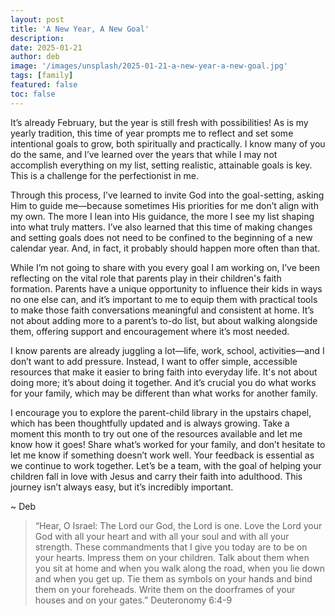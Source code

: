 ```yaml
---
layout: post
title: 'A New Year, A New Goal'
description:
date: 2025-01-21
author: deb
image: '/images/unsplash/2025-01-21-a-new-year-a-new-goal.jpg'
tags: [family]
featured: false
toc: false
---
```


It’s already February, but the year is still fresh with possibilities! As is my yearly tradition, this time of year prompts me to reflect and set some intentional goals to grow, both spiritually and practically. I know many of you do the same, and I’ve learned over the years that while I may not accomplish everything on my list, setting realistic, attainable goals is key. This is a challenge for the perfectionist in me.

Through this process, I’ve learned to invite God into the goal-setting, asking Him to guide me—because sometimes His priorities for me don’t align with my own. The more I lean into His guidance, the more I see my list shaping into what truly matters.  I’ve also learned that this time of making changes and setting goals does not need to be confined to the beginning of a new calendar year. And, in fact, it probably should happen more often than that. 
          
 While I’m not going to share with you every goal I am working on, I’ve been reflecting on the vital role that parents play in their children's faith formation. Parents have a unique opportunity to influence their kids in ways no one else can, and it’s important to me to equip them with practical tools to make those faith conversations meaningful and consistent at home. It’s not about adding more to a parent’s to-do list, but about walking alongside them, offering support and encouragement where it’s most needed.
 
 I know parents are already juggling a lot—life, work, school, activities—and I don’t want to add pressure. Instead, I want to offer simple, accessible resources that make it easier to bring faith into everyday life. It's not about doing more; it’s about doing it together.  And it’s crucial you do what works for your family, which may be different than what works for another family.
 
 I encourage you to explore the parent-child library in the upstairs chapel, which has been thoughtfully updated and is always growing. Take a moment this month to try out one of the resources available and let me know how it goes! Share what’s worked for your family, and don’t hesitate to let me know if something doesn’t work well. Your feedback is essential as we continue to work together.  Let’s be a team, with the goal of helping your children fall in love with Jesus and carry their faith into adulthood. This journey isn’t always easy, but it’s incredibly important.

~ Deb

> “Hear, O Israel: The Lord our God, the Lord is one. Love the Lord your God with all your heart and with all your soul and with all your strength. These commandments that I give you today are to be on your hearts. Impress them on your children. Talk about them when you sit at home and when you walk along the road, when you lie down and when you get up. Tie them as symbols on your hands and bind them on your foreheads. Write them on the doorframes of your houses and on your gates.” Deuteronomy 6:4-9

